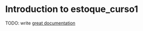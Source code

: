 # Introduction to estoque_curso1

TODO: write [great documentation](http://jacobian.org/writing/what-to-write/)
